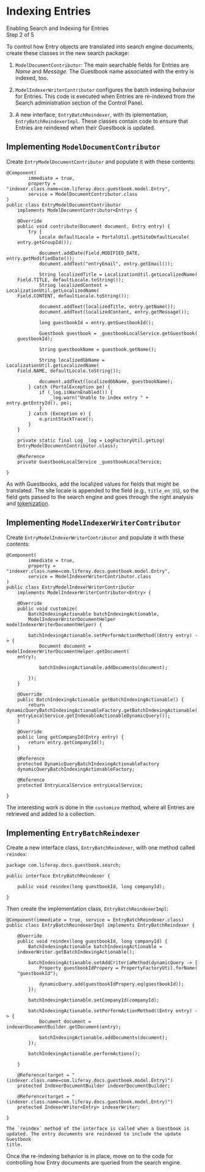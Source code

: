 # Indexing Entries [](id=indexing-entries)

<div class="learn-path-step">
    <p>Enabling Search and Indexing for Entries<br>Step 2 of 5</p>
</div>

To control how Entry objects are translated into search engine documents,
create these classes in the new search package:

1.  `ModelDocumentContributor`: The main searchable fields for Entries are
    _Name_ and _Message_. The Guestbook name associated with the entry is
    indexed, too.

2.  `ModelIndexerWriterContributor` configures the batch indexing behavior for
    Entries. This code is executed when Entries are re-indexed from the
    Search administration section of the Control Panel.

3.  A new interface, `EntryBatchReindexer`, with its iplementation,
    `EntryBatchReindexerImpl`. These classes contain code to ensure that
    Entries are reindexed when their Guestbook is updated.

## Implementing `ModelDocumentContributor` [](id=implementing-modeldocumentcontributor)

Create `EntryModelDocumentContributor` and populate it with these contents:

    @Component(
            immediate = true,
            property = "indexer.class.name=com.liferay.docs.guestbook.model.Entry",
            service = ModelDocumentContributor.class
    )
    public class EntryModelDocumentContributor
        implements ModelDocumentContributor<Entry> {

        @Override
        public void contribute(Document document, Entry entry) {
            try {
                Locale defaultLocale = PortalUtil.getSiteDefaultLocale(
        entry.getGroupId());

                document.addDate(Field.MODIFIED_DATE, entry.getModifiedDate());
                document.addText("entryEmail", entry.getEmail());

                String localizedTitle = LocalizationUtil.getLocalizedName(
        Field.TITLE, defaultLocale.toString());
                String localizedContent = LocalizationUtil.getLocalizedName(
        Field.CONTENT, defaultLocale.toString());

                document.addText(localizedTitle, entry.getName());
                document.addText(localizedContent, entry.getMessage());

                long guestbookId = entry.getGuestbookId();

                Guestbook guestbook = _guestbookLocalService.getGuestbook(
        guestbookId);

                String guestbookName = guestbook.getName();

                String localizedGbName = LocalizationUtil.getLocalizedName(
        Field.NAME, defaultLocale.toString());

                document.addText(localizedGbName, guestbookName);
            } catch (PortalException pe) {
                if (_log.isWarnEnabled()) {
                    _log.warn("Unable to index entry " + entry.getEntryId(), pe);
                }
            } catch (Exception e) {
                e.printStackTrace();
            }
        }

        private static final Log _log = LogFactoryUtil.getLog(
        EntryModelDocumentContributor.class);

        @Reference
        private GuestbookLocalService _guestbookLocalService;

    }

As with Guestbooks, add the localized values for fields that might be
translated. The site locale is appended to the field (e.g., `title_en_US`), so
the field gets passed to the search engine and goes through the right analysis
and
[tokenization](https://www.elastic.co/guide/en/elasticsearch/reference/2.4/analysis-tokenizers.html). 

## Implementing `ModelIndexerWriterContributor` [](id=implementing-modelindexerwritercontributor)

Create `EntryModelIndexerWriterContributor` and populate it with these
contents:

    @Component(
            immediate = true,
            property = "indexer.class.name=com.liferay.docs.guestbook.model.Entry",
            service = ModelIndexerWriterContributor.class
    )
    public class EntryModelIndexerWriterContributor
        implements ModelIndexerWriterContributor<Entry> {

        @Override
        public void customize(
            BatchIndexingActionable batchIndexingActionable,
            ModelIndexerWriterDocumentHelper modelIndexerWriterDocumentHelper) {

            batchIndexingActionable.setPerformActionMethod((Entry entry) -> {
                Document document = modelIndexerWriterDocumentHelper.getDocument(
        entry);

                batchIndexingActionable.addDocuments(document);
                
            });
        }

        @Override
        public BatchIndexingActionable getBatchIndexingActionable() {
            return dynamicQueryBatchIndexingActionableFactory.getBatchIndexingActionable(
        entryLocalService.getIndexableActionableDynamicQuery());
        }

        @Override
        public long getCompanyId(Entry entry) {
            return entry.getCompanyId();
        }

        @Reference
        protected DynamicQueryBatchIndexingActionableFactory
        dynamicQueryBatchIndexingActionableFactory;

        @Reference
        protected EntryLocalService entryLocalService;

    }

The interesting work is done in the `customize` method, where all Entries are
retrieved and added to a collection. 

## Implementing `EntryBatchReindexer` [](id=implementing-entrybatchreindexer)

Create a new interface class, `EntryBatchReindexer`, with one method called
`reindex`:


    package com.liferay.docs.guestbook.search;

    public interface EntryBatchReindexer {

        public void reindex(long guestbookId, long companyId);

    }

Then create the implementation class, `EntryBatchReindexerImpl`:

    @Component(immediate = true, service = EntryBatchReindexer.class)
    public class EntryBatchReindexerImpl implements EntryBatchReindexer {

        @Override
        public void reindex(long guestbookId, long companyId) {
            BatchIndexingActionable batchIndexingActionable =
        indexerWriter.getBatchIndexingActionable();

            batchIndexingActionable.setAddCriteriaMethod(dynamicQuery -> {
                Property guestbookIdPropery = PropertyFactoryUtil.forName(
        "guestbookId");

                dynamicQuery.add(guestbookIdPropery.eq(guestbookId));
            });

            batchIndexingActionable.setCompanyId(companyId);

            batchIndexingActionable.setPerformActionMethod((Entry entry) -> {
                Document document = indexerDocumentBuilder.getDocument(entry);

                batchIndexingActionable.addDocuments(document);
            });

            batchIndexingActionable.performActions();
            
        }

        @Reference(target = "(indexer.class.name=com.liferay.docs.guestbook.model.Entry)")
        protected IndexerDocumentBuilder indexerDocumentBuilder;

        @Reference(target = "(indexer.class.name=com.liferay.docs.guestbook.model.Entry)")
        protected IndexerWriter<Entry> indexerWriter;

    }

    The `reindex` method of the interface is called when a Guestbook is
    updated. The entry documents are reindexed to include the update Guestbook
    title.

Once the re-indexing behavior is in place, move on to the code for controlling
how Entry documents are queried from the search engine.
